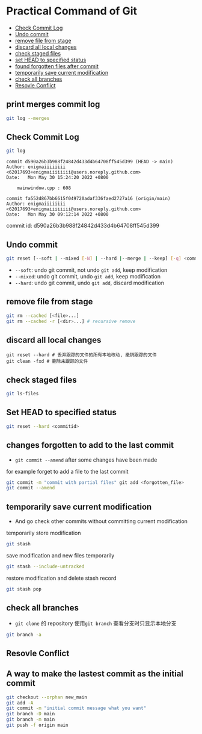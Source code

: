 # Practical Command of Git

* [Check Commit Log](#check-commit-log)
* [Undo commit](#undo-commit)
* [remove file from stage](#remove-file-from-stage)
* [discard all local changes](#discard-all-local-changes)
* [check staged files](#check-staged-files)
* [set HEAD to specified status](#set-head-to-specified-status)
* [found forgotten files after commit](#found-forgotten-files-after-commit)
* [temporarily save current modification](#temporarily-save-current-modification)
* [check all branches](#check-all-branches)
* [Resovle Conflict](#resovle-conflict)

## print merges commit log

```bash
git log --merges
```

## Check Commit Log

```bash
git log
```

```shell
commit d590a26b3b988f24842d433d4b64708ff545d399 (HEAD -> main)
Author: enigmaiiiiiiii <62017693+enigmaiiiiiiii@users.noreply.github.com>
Date:   Mon May 30 15:24:20 2022 +0800

    mainwindow.cpp : 608

commit fa552d867bb6615f049720adaf336faed2727a16 (origin/main)
Author: enigmaiiiiiiii <62017693+enigmaiiiiiiii@users.noreply.github.com>
Date:   Mon May 30 09:12:14 2022 +0800
```

commit id: d590a26b3b988f24842d433d4b64708ff545d399

## Undo commit

```bash
git reset [--soft | --mixed [-N] | --hard |--merge | --keep] [-q] <commitid>
```

- `--soft`: undo git commit, not undo `git add`, keep modification
- `--mixed`: undo git commit, undo `git add`, keep modification
- `--hard`: undo git commit, undo `git add`, discard modification

## remove file from stage

```bash
git rm --cached [<file>...]
git rm --cached -r [<dir>...] # recursive remove
```

## discard all local changes

```shell
git reset --hard # 丢弃跟踪的文件的所有本地改动, 撤销跟踪的文件
git clean -fxd # 删除未跟踪的文件
```
## check staged files

```bash
git ls-files
```

## Set HEAD to specified status

```bash
git reset --hard <commitid>
```

## changes forgotten to add to the last commit

- `git commit --amend` after some changes have been made

for example forget to add a file to the last commit

```bash
git commit -m "commit with partial files" git add <forgotten_file>
git commit --amend
```

## temporarily save current modification

- And go check other commits without committing current modification

temporarily store modification

```sh
git stash
```

save modification and new files temporarily

```sh
git stash --include-untracked
```

restore modification and delete stash record

```sh
git stash pop
```

## check all branches

- `git clone` 的 repository 使用`git branch` 查看分支时只显示本地分支

```bash
git branch -a
```

## Resovle Conflict

## A way to make the lastest commit as the initial commit

```sh
git checkout --orphan new_main
git add -A
git commit -m "initial commit message what you want"
git branch -D main
git branch -m main
git push -f origin main
```


